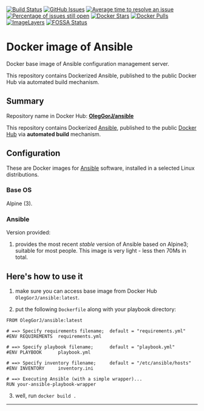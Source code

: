 [![Build Status](https://travis-ci.org/OlegGorj/ansible-on-docker.svg?branch=master)](https://travis-ci.org/OlegGorj/ansible-on-docker)
[![GitHub Issues](https://img.shields.io/github/issues/OlegGorJ/ansible-on-docker.svg)](https://github.com/OlegGorJ/ansible-on-docker/issues)
[![Average time to resolve an issue](http://isitmaintained.com/badge/resolution/OlegGorJ/ansible-on-docker.svg)](http://isitmaintained.com/project/OlegGorJ/ansible-on-docker "Average time to resolve an issue")
[![Percentage of issues still open](http://isitmaintained.com/badge/open/OlegGorJ/ansible-on-docker.svg)](http://isitmaintained.com/project/OlegGorJ/ansible-on-docker "Percentage of issues still open")
[![Docker Stars](https://img.shields.io/docker/stars/OlegGorJ/ansible.svg)](https://hub.docker.com/r/OlegGorJ/ansible/)
[![Docker Pulls](https://img.shields.io/docker/pulls/OlegGorJ/ansible.svg)](https://hub.docker.com/r/OlegGorJ/ansible/)
[![ImageLayers](https://images.microbadger.com/badges/image/OlegGorJ/ansible.svg)](https://microbadger.com/#/images/OlegGorJ/ansible)
[![FOSSA Status](https://app.fossa.io/api/projects/git%2Bgithub.com%2FOlegGorj%2Fansible-on-docker.svg?type=shield)](https://app.fossa.io/projects/git%2Bgithub.com%2FOlegGorj%2Fansible-on-docker?ref=badge_shield)

# Docker image of Ansible

Docker base image of Ansible configuration management server.

This repository contains Dockerized Ansible, published to the public Docker Hub via automated build mechanism.

## Summary

Repository name in Docker Hub: **[OlegGorJ/ansible](https://hub.docker.com/r/OlegGorJ/ansible/)**

This repository contains Dockerized [Ansible](https://github.com/ansible/ansible), published to the public [Docker Hub](https://hub.docker.com/) via **automated build** mechanism.



## Configuration

These are Docker images for [Ansible](https://github.com/ansible/ansible) software, installed in a selected Linux distributions.

### Base OS

Alpine (3).

### Ansible

Version provided:

  1. provides the most recent *stable* version of Ansible based on Alpine3; suitable for most people. This image is very light - less then 70Ms in total.


## Here's how to use it

  1. make sure you can access base image from Docker Hub `OlegGorJ/ansible:latest`.

  2. put the following `Dockerfile` along with your playbook directory:

  ```
  FROM OlegGorJ/ansible:latest

  # ==> Specify requirements filename;  default = "requirements.yml"
  #ENV REQUIREMENTS  requirements.yml

  # ==> Specify playbook filename;      default = "playbook.yml"
  #ENV PLAYBOOK      playbook.yml

  # ==> Specify inventory filename;     default = "/etc/ansible/hosts"
  #ENV INVENTORY     inventory.ini

  # ==> Executing Ansible (with a simple wrapper)...
  RUN your-ansible-playbook-wrapper

  ```

  3. well, run `docker build .`


---
